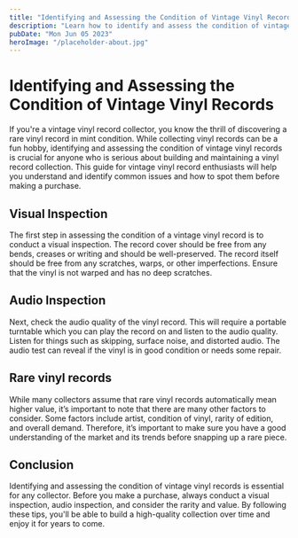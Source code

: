 ```yaml
---
title: "Identifying and Assessing the Condition of Vintage Vinyl Records | Vintage Vinyl Records"
description: "Learn how to identify and assess the condition of vintage vinyl records. This guide for vintage vinyl record enthusiasts will help ensure you know what to look for when making your purchases. "
pubDate: "Mon Jun 05 2023"
heroImage: "/placeholder-about.jpg"
---
```


# Identifying and Assessing the Condition of Vintage Vinyl Records

If you&#39;re a vintage vinyl record collector, you know the thrill of discovering a rare vinyl record in mint condition. While collecting vinyl records can be a fun hobby, identifying and assessing the condition of vintage vinyl records is crucial for anyone who is serious about building and maintaining a vinyl record collection. This guide for vintage vinyl record enthusiasts will help you understand and identify common issues and how to spot them before making a purchase.

## Visual Inspection

The first step in assessing the condition of a vintage vinyl record is to conduct a visual inspection. The record cover should be free from any bends, creases or writing and should be well-preserved. The record itself should be free from any scratches, warps, or other imperfections. Ensure that the vinyl is not warped and has no deep scratches. 

## Audio Inspection

Next, check the audio quality of the vinyl record. This will require a portable turntable which you can play the record on and listen to the audio quality.  Listen for things such as skipping, surface noise,  and distorted audio. The audio test can reveal if the vinyl is in good condition or needs some repair.

## Rare vinyl records

While many collectors assume that rare vinyl records automatically mean higher value, it’s important to note that there are many other factors to consider. Some factors include artist, condition of vinyl, rarity of edition, and overall demand. Therefore, it’s important to make sure you have a good understanding of the market and its trends before snapping up a rare piece.

## Conclusion

Identifying and assessing the condition of vintage vinyl records is essential for any collector. Before you make a purchase, always conduct a visual inspection, audio inspection, and consider the rarity and value. By following these tips, you&#39;ll be able to build a high-quality collection over time and enjoy it for years to come.